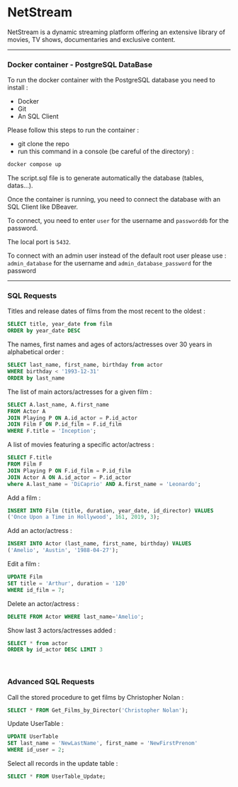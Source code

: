 # NetStream
NetStream is a dynamic streaming platform offering an extensive library of movies, TV shows, documentaries and exclusive content.

---

### Docker container - PostgreSQL DataBase

To run the docker container with the PostgreSQL database you need to install :

- Docker
- Git
- An SQL Client

Please follow this steps to run the container :

- git clone the repo
- run this command in a console (be careful of the directory) :

```bash
docker compose up
```

The script.sql file is to generate automatically the database (tables, datas...).

Once the container is running, you need to connect the database with an SQL Client like DBeaver.

To connect, you need to enter `user` for the username and `passworddb` for the password.

The local port is `5432`.

To connect with an admin user instead of the default root user please use :
`admin_database` for the username and `admin_database_password` for the password

---


### SQL Requests


Titles and release dates of films from the most recent to the oldest :

```sql
SELECT title, year_date from film
ORDER by year_date DESC
```

The names, first names and ages of actors/actresses over 30 years in alphabetical order :
```sql
SELECT last_name, first_name, birthday from actor
WHERE birthday < '1993-12-31'
ORDER by last_name
```

The list of main actors/actresses for a given film :
```sql
SELECT A.last_name, A.first_name
FROM Actor A
JOIN Playing P ON A.id_actor = P.id_actor
JOIN Film F ON P.id_film = F.id_film
WHERE F.title = 'Inception';
```

A list of movies featuring a specific actor/actress :
```sql
SELECT F.title
FROM Film F
JOIN Playing P ON F.id_film = P.id_film
JOIN Actor A ON A.id_actor = P.id_actor
where A.last_name = 'DiCaprio' AND A.first_name = 'Leonardo';
```

Add a film :
```sql
INSERT INTO Film (title, duration, year_date, id_director) VALUES
('Once Upon a Time in Hollywood', 161, 2019, 3);
```

Add an actor/actress :
```sql
INSERT INTO Actor (last_name, first_name, birthday) VALUES
('Amelio', 'Austin', '1988-04-27');
```

Edit a film :
```sql
UPDATE Film
SET title = 'Arthur', duration = '120'
WHERE id_film = 7;
```

Delete an actor/actress :
```sql
DELETE FROM Actor WHERE last_name='Amelio';
```

Show last 3 actors/actresses added :
```sql
SELECT * from actor
ORDER by id_actor DESC LIMIT 3
```

<br>

### Advanced SQL Requests

Call the stored procedure to get films by Christopher Nolan :
```sql
SELECT * FROM Get_Films_by_Director('Christopher Nolan');
```

Update UserTable :
```sql
UPDATE UserTable
SET last_name = 'NewLastName', first_name = 'NewFirstPrenom'
WHERE id_user = 2;
```

Select all records in the update table :
```sql
SELECT * FROM UserTable_Update;
```